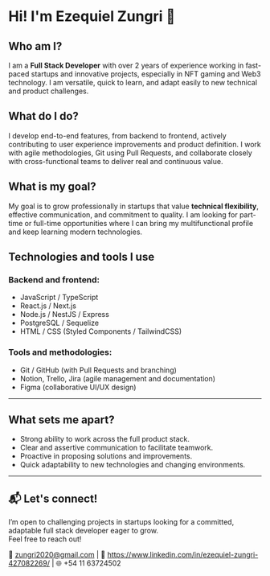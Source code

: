 # Hi! I'm Ezequiel Zungri 👋

## Who am I?

I am a **Full Stack Developer** with over 2 years of experience working in fast-paced startups and innovative projects, especially in NFT gaming and Web3 technology. I am versatile, quick to learn, and adapt easily to new technical and product challenges.

## What do I do?

I develop end-to-end features, from backend to frontend, actively contributing to user experience improvements and product definition. I work with agile methodologies, Git using Pull Requests, and collaborate closely with cross-functional teams to deliver real and continuous value.

## What is my goal?

My goal is to grow professionally in startups that value **technical flexibility**, effective communication, and commitment to quality. I am looking for part-time or full-time opportunities where I can bring my multifunctional profile and keep learning modern technologies.

## Technologies and tools I use

### Backend and frontend:
- JavaScript / TypeScript  
- React.js / Next.js  
- Node.js / NestJS / Express  
- PostgreSQL / Sequelize  
- HTML / CSS (Styled Components / TailwindCSS)

### Tools and methodologies:
- Git / GitHub (with Pull Requests and branching)  
- Notion, Trello, Jira (agile management and documentation)  
- Figma (collaborative UI/UX design)

---

## What sets me apart?

- Strong ability to work across the full product stack.  
- Clear and assertive communication to facilitate teamwork.  
- Proactive in proposing solutions and improvements.  
- Quick adaptability to new technologies and changing environments.

---

## 📬 Let's connect!

I’m open to challenging projects in startups looking for a committed, adaptable full stack developer eager to grow.  
Feel free to reach out!

📩 zungri2020@gmail.com | 💼 https://www.linkedin.com/in/ezequiel-zungri-427082269/ | 🌐 +54 11 63724502




